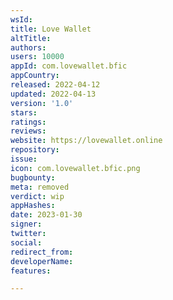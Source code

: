 ```yaml
---
wsId: 
title: Love Wallet
altTitle: 
authors: 
users: 10000
appId: com.lovewallet.bfic
appCountry: 
released: 2022-04-12
updated: 2022-04-13
version: '1.0'
stars: 
ratings: 
reviews: 
website: https://lovewallet.online
repository: 
issue: 
icon: com.lovewallet.bfic.png
bugbounty: 
meta: removed
verdict: wip
appHashes: 
date: 2023-01-30
signer: 
twitter: 
social: 
redirect_from: 
developerName: 
features: 

---
```


